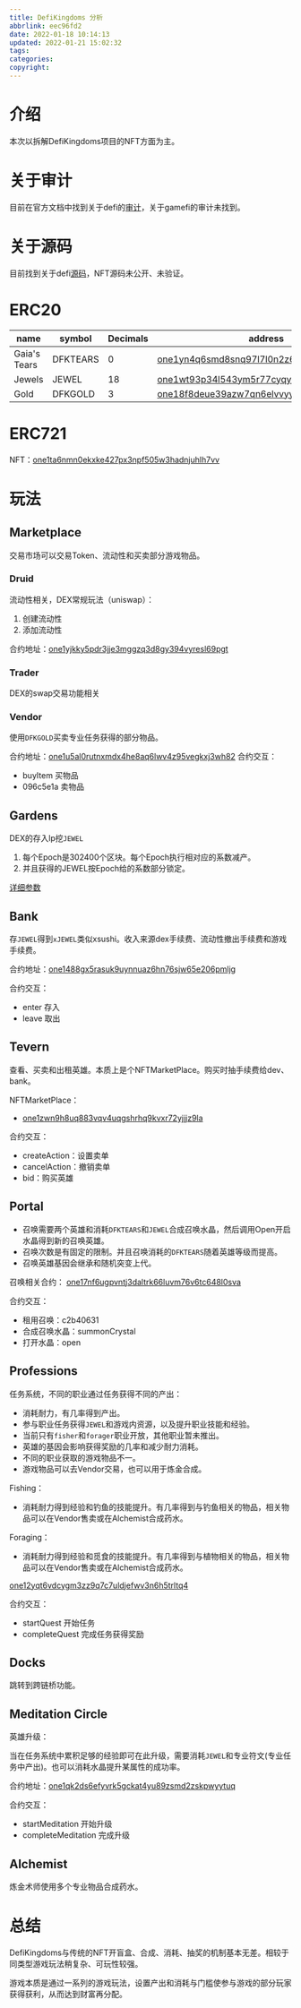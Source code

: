 ```yaml
---
title: DefiKingdoms 分析
abbrlink: eec96fd2
date: 2022-01-18 10:14:13
updated: 2022-01-21 15:02:32
tags:
categories:
copyright:
---
```

# 介绍
本次以拆解DefiKingdoms项目的NFT方面为主。

# 关于审计
目前在官方文档中找到关于defi的[审计](https://solidity.finance/audits/DefiKingdoms/)，关于gamefi的审计未找到。

# 关于源码
目前找到关于defi[源码](https://github.com/DefiKingdoms/contracts)，NFT源码未公开、未验证。

# ERC20 

| name         | symbol   | Decimals | address                                                                                                                       |
| ------------ | -------- | -------- | ----------------------------------------------------------------------------------------------------------------------------- |
| Gaia's Tears | DFKTEARS | 0        | [one1yn4q6smd8snq97l7l0n2z6auxpxfv0gyvfd7gr](https://explorer.harmony.one/address/one1yn4q6smd8snq97l7l0n2z6auxpxfv0gyvfd7gr) |
| Jewels       | JEWEL    | 18       | [one1wt93p34l543ym5r77cyqyl3kd0tfqpy0eyd6n0](https://explorer.harmony.one/address/one1wt93p34l543ym5r77cyqyl3kd0tfqpy0eyd6n0) |
| Gold         | DFKGOLD  | 3        | [one18f8deue39azw7qn6elvvyyuz55jejdh8xdfdw2](https://explorer.harmony.one/address/one18f8deue39azw7qn6elvvyyuz55jejdh8xdfdw2) |

# ERC721
NFT：[one1ta6nmn0ekxke427px3npf505w3hadnjuhlh7vv](https://explorer.harmony.one/address/one1ta6nmn0ekxke427px3npf505w3hadnjuhlh7vv)
# 玩法
## Marketplace
交易市场可以交易Token、流动性和买卖部分游戏物品。

### Druid
流动性相关，DEX常规玩法（uniswap）：
1. 创建流动性
2. 添加流动性

合约地址：[one1yjkky5pdr3jje3mggzq3d8gy394vyresl69pgt](https://explorer.harmony.one/address/one1yjkky5pdr3jje3mggzq3d8gy394vyresl69pgt)

### Trader
DEX的swap交易功能相关

### Vendor
使用`DFKGOLD`买卖专业任务获得的部分物品。

合约地址：[one1u5al0rutnxmdx4he8aq6lwv4z95vegkxj3wh82](https://explorer.harmony.one/address/one1u5al0rutnxmdx4he8aq6lwv4z95vegkxj3wh82)
合约交互：
- buyItem 买物品
- 096c5e1a 卖物品

## Gardens
DEX的存入lp挖`JEWEL`

1. 每个Epoch是302400个区块。每个Epoch执行相对应的系数减产。
2. 并且获得的JEWEL按Epoch给的系数部分锁定。
   
[详细参数](https://docs.defikingdoms.com/how-defi-kingdoms-works/the-gardens)

## Bank
存`JEWEL`得到`xJEWEL`类似xsushi。收入来源dex手续费、流动性撤出手续费和游戏手续费。

合约地址：[one1488gx5rasuk9uynnuaz6hn76sjw65e206pmljg](https://explorer.harmony.one/address/one1488gx5rasuk9uynnuaz6hn76sjw65e206pmljg)

合约交互：
- enter 存入
- leave 取出

## Tevern
查看、买卖和出租英雄。本质上是个NFTMarketPlace。购买时抽手续费给dev、bank。

NFTMarketPlace：
- [one1zwn9h8uq883vqv4uqgshrhq9kvxr72yjjjz9la](https://explorer.harmony.one/address/one1zwn9h8uq883vqv4uqgshrhq9kvxr72yjjjz9la)
  
合约交互：
- createAction：设置卖单
- cancelAction：撤销卖单
- bid：购买英雄
  

## Portal
- 召唤需要两个英雄和消耗`DFKTEARS`和`JEWEL`合成召唤水晶，然后调用Open开启水晶得到新的召唤英雄。
- 召唤次数是有固定的限制。并且召唤消耗的`DFKTEARS`随着英雄等级而提高。
- 召唤英雄基因会继承和随机突变上代。

召唤相关合约：
[one17nf6ugpvntj3daltrk66luvm76v6tc648l0sva](https://explorer.harmony.one/address/one17nf6ugpvntj3daltrk66luvm76v6tc648l0sva)

合约交互：
- 租用召唤：c2b40631
- 合成召唤水晶：summonCrystal
- 打开水晶：open

## Professions
任务系统，不同的职业通过任务获得不同的产出：
- 消耗耐力，有几率得到产出。
- 参与职业任务获得`JEWEL`和游戏内资源，以及提升职业技能和经验。
- 当前只有`fisher`和`forager`职业开放，其他职业暂未推出。
- 英雄的基因会影响获得奖励的几率和减少耐力消耗。
- 不同的职业获取的游戏物品不一。
- 游戏物品可以去Vendor交易，也可以用于炼金合成。

Fishing：
- 消耗耐力得到经验和钓鱼的技能提升。有几率得到与钓鱼相关的物品，相关物品可以在Vendor售卖或在Alchemist合成药水。

Foraging：
- 消耗耐力得到经验和觅食的技能提升。有几率得到与植物相关的物品，相关物品可以在Vendor售卖或在Alchemist合成药水。

[one12yqt6vdcygm3zz9q7c7uldjefwv3n6h5trltq4](https://explorer.harmony.one/address/one12yqt6vdcygm3zz9q7c7uldjefwv3n6h5trltq4)

合约交互：
- startQuest 开始任务
- completeQuest 完成任务获得奖励

## Docks
跳转到跨链桥功能。

## Meditation Circle
英雄升级：

当在任务系统中累积足够的经验即可在此升级，需要消耗`JEWEL`和专业符文(专业任务中产出)。也可以消耗水晶提升某属性的成功率。

合约地址：[one1qk2ds6efyvrk5gckat4yu89zsmd2zskpwyytuq](https://explorer.harmony.one/address/one1qk2ds6efyvrk5gckat4yu89zsmd2zskpwyytuq)

合约交互：
- startMeditation 开始升级
- completeMeditation 完成升级

## Alchemist
炼金术师使用多个专业物品合成药水。

# 总结
DefiKingdoms与传统的NFT开盲盒、合成、消耗、抽奖的机制基本无差。相较于同类型游戏玩法稍复杂、可玩性较强。

游戏本质是通过一系列的游戏玩法，设置产出和消耗与门槛使参与游戏的部分玩家获得获利，从而达到财富再分配。